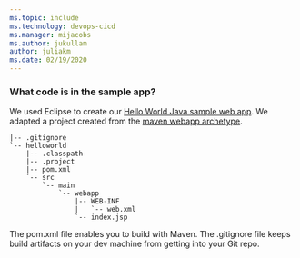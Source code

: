 ```yaml
---
ms.topic: include
ms.technology: devops-cicd
ms.manager: mijacobs
ms.author: jukullam
author: juliakm
ms.date: 02/19/2020
---
```


<a name="code"></a>
### What code is in the sample app?

We used Eclipse to create our [Hello World Java sample web app](https://download.microsoft.com/download/9/F/D/9FDE173C-5213-4C6F-AED8-BD64A4658B08/java-maven-hello-world-app.zip). We adapted a project created from the [maven webapp archetype](https://maven.apache.org/archetypes/maven-archetype-webapp/).

```
|-- .gitignore
`-- helloworld
    |-- .classpath
    |-- .project
    |-- pom.xml
    `-- src
        `-- main
            `-- webapp
                |-- WEB-INF
                |   `-- web.xml
                `-- index.jsp

```

The pom.xml file enables you to build with Maven. The .gitignore file keeps build artifacts on your dev machine from getting into your Git repo.
